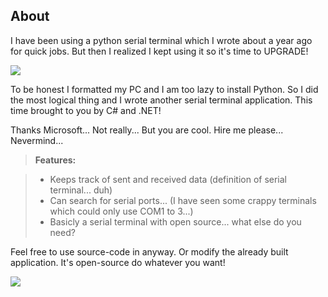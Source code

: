 About
-------------
I have been using a python serial terminal which I wrote about a year ago for quick jobs. But then I realized I kept using it so it's time to UPGRADE!

![](http://image.prntscr.com/image/d8393aff4db74d3f81caaf3a34e4c62b.png)

To be honest I formatted my PC and I am too lazy to install Python. So I did the most logical thing and I wrote another serial terminal application. This time brought to you by C# and .NET!

Thanks Microsoft... Not really... But you are cool. Hire me please... Nevermind...
> **Features:**

> - Keeps track of sent and received data (definition of serial terminal... duh)
> - Can search for serial ports... (I have seen some crappy terminals which could only use COM1 to 3...)
> - Basicly a serial terminal with open source... what else do you need?
 

Feel free to use source-code in anyway. Or modify the already built application. It's open-source do whatever you want!

![](https://cdn.meme.am/instances/65480893.jpg)
